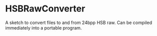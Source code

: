 # HSBRawConverter
A sketch to convert files to and from 24bpp HSB raw. Can be compiled immediately into a portable program.
